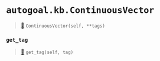 # `autogoal.kb.ContinuousVector`

> [📝](https://github.com/autogal/autogoal/blob/master/autogoal/kb/_data.py#L366)
> `ContinuousVector(self, **tags)`

### `get_tag`

> [📝](https://github.com/autogoal/autogoal/blob/master/autogoal/kb/_data.py#L220)
> `get_tag(self, tag)`

